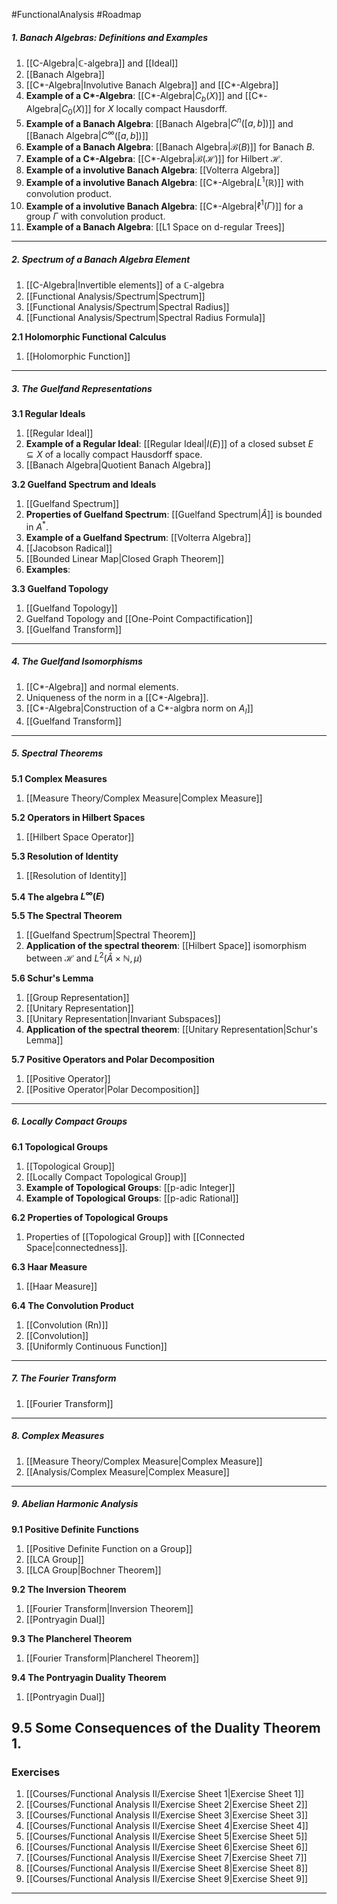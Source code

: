 #FunctionalAnalysis #Roadmap 

##### 1. Banach Algebras: Definitions and Examples
1. [[C-Algebra|$\mathbb{C}$-algebra]] and [[Ideal]]
3. [[Banach Algebra]]
4. [[C*-Algebra|Involutive Banach Algebra]] and [[C*-Algebra]]
5. **Example of a C\*-Algebra**: [[C*-Algebra|$C_{b}(X)$]] and [[C*-Algebra|$C_{0}(X)$]] for $X$ locally compact Hausdorff.
6. **Example of a Banach Algebra**: [[Banach Algebra|$C^n([a,b])$]] and [[Banach Algebra|$C^\infty([a,b])$]]
7. **Example of a Banach Algebra**: [[Banach Algebra|$\mathcal{B}(B)$]] for Banach $B$.
8. **Example of a C\*-Algebra**: [[C*-Algebra|$\mathcal{B}(\mathcal{H})$]] for Hilbert $\mathcal{H}$.
10. **Example of a involutive Banach Algebra**: [[Volterra Algebra]]
11. **Example of a involutive Banach Algebra**: [[C*-Algebra|$L^1(\mathbb{R})$]] with convolution product.
12. **Example of a involutive Banach Algebra**: [[C*-Algebra|$\ell^1(\Gamma)$]] for a group $\Gamma$ with convolution product.
13. **Example of a Banach Algebra**: [[L1 Space on d-regular Trees]]
---
##### 2. Spectrum of a Banach Algebra Element
1. [[C-Algebra|Invertible elements]] of a $\mathbb{C}$-algebra
1. [[Functional Analysis/Spectrum|Spectrum]]
2. [[Functional Analysis/Spectrum|Spectral Radius]]
3. [[Functional Analysis/Spectrum|Spectral Radius Formula]]

**2.1 Holomorphic Functional Calculus**
1. [[Holomorphic Function]]
---
##### 3. The Guelfand Representations
**3.1 Regular Ideals**
1. [[Regular Ideal]]
2. **Example of a Regular Ideal**: [[Regular Ideal|$I(E)$]] of a closed subset $E\subseteq X$ of a locally compact Hausdorff space.
3. [[Banach Algebra|Quotient Banach Algebra]]

**3.2 Guelfand Spectrum and Ideals**
1. [[Guelfand Spectrum]]
2. **Properties of Guelfand Spectrum**: [[Guelfand Spectrum|$\widehat{A}$]] is bounded in $A^{*}$.
3. **Example of a Guelfand Spectrum**: [[Volterra Algebra]]
4. [[Jacobson Radical]]
5. [[Bounded Linear Map|Closed Graph Theorem]]
6. **Examples**:

**3.3 Guelfand Topology**
1. [[Guelfand Topology]]
2. Guelfand Topology and [[One-Point Compactification]]
3. [[Guelfand Transform]]
---
##### 4. The Guelfand Isomorphisms
1. [[C*-Algebra]] and normal elements.
2. Uniqueness of the norm in a [[C*-Algebra]].
3. [[C*-Algebra|Construction of a C\*-algbra norm on $A_{I}$]]
4. [[Guelfand Transform]]
---
##### 5. Spectral Theorems
**5.1 Complex Measures**
1. [[Measure Theory/Complex Measure|Complex Measure]]

**5.2 Operators in Hilbert Spaces**
1. [[Hilbert Space Operator]]

**5.3 Resolution of Identity**
1. [[Resolution of Identity]]

**5.4 The algebra $L^\infty(E)$**

**5.5 The Spectral Theorem**
1. [[Guelfand Spectrum|Spectral Theorem]]
2. **Application of the spectral theorem**:  [[Hilbert Space]] isomorphism between $\mathcal{H}$ and $L^2(\widehat{A}\times \mathbb{N},\mu)$

**5.6 Schur's Lemma**
1. [[Group Representation]]
2. [[Unitary Representation]]
3. [[Unitary Representation|Invariant Subspaces]]
4. **Application of the spectral theorem**: [[Unitary Representation|Schur's Lemma]]

**5.7 Positive Operators and Polar Decomposition**
1. [[Positive Operator]]
2. [[Positive Operator|Polar Decomposition]]
---
##### 6. Locally Compact Groups

**6.1 Topological Groups**
1. [[Topological Group]]
2. [[Locally Compact Topological Group]]
3. **Example of Topological Groups**: [[p-adic Integer]]
4. **Example of Topological Groups**: [[p-adic Rational]]

**6.2 Properties of Topological Groups** 
1. Properties of [[Topological Group]] with [[Connected Space|connectedness]].

**6.3 Haar Measure**
1. [[Haar Measure]]

**6.4 The Convolution Product**
1. [[Convolution (Rn)]]
2. [[Convolution]]
3. [[Uniformly Continuous Function]]
---
##### 7. The Fourier Transform
1. [[Fourier Transform]]
---
##### 8. Complex Measures
1. [[Measure Theory/Complex Measure|Complex Measure]]
2. [[Analysis/Complex Measure|Complex Measure]]
---
##### 9. Abelian Harmonic Analysis
**9.1 Positive Definite Functions**
1. [[Positive Definite Function on a Group]]
2. [[LCA Group]]
3. [[LCA Group|Bochner Theorem]]

**9.2 The Inversion Theorem**
1. [[Fourier Transform|Inversion Theorem]]
2. [[Pontryagin Dual]]

**9.3 The Plancherel Theorem**
1. [[Fourier Transform|Plancherel Theorem]]

**9.4 The Pontryagin Duality Theorem**
1. [[Pontryagin Dual]]

**9.5 Some Consequences of the Duality Theorem**
1. 
---

### Exercises
1. [[Courses/Functional Analysis II/Exercise Sheet 1|Exercise Sheet 1]]
2. [[Courses/Functional Analysis II/Exercise Sheet 2|Exercise Sheet 2]]
3. [[Courses/Functional Analysis II/Exercise Sheet 3|Exercise Sheet 3]]
4. [[Courses/Functional Analysis II/Exercise Sheet 4|Exercise Sheet 4]]
5. [[Courses/Functional Analysis II/Exercise Sheet 5|Exercise Sheet 5]]
6. [[Courses/Functional Analysis II/Exercise Sheet 6|Exercise Sheet 6]]
7. [[Courses/Functional Analysis II/Exercise Sheet 7|Exercise Sheet 7]]
8. [[Courses/Functional Analysis II/Exercise Sheet 8|Exercise Sheet 8]]
9. [[Courses/Functional Analysis II/Exercise Sheet 9|Exercise Sheet 9]]
---